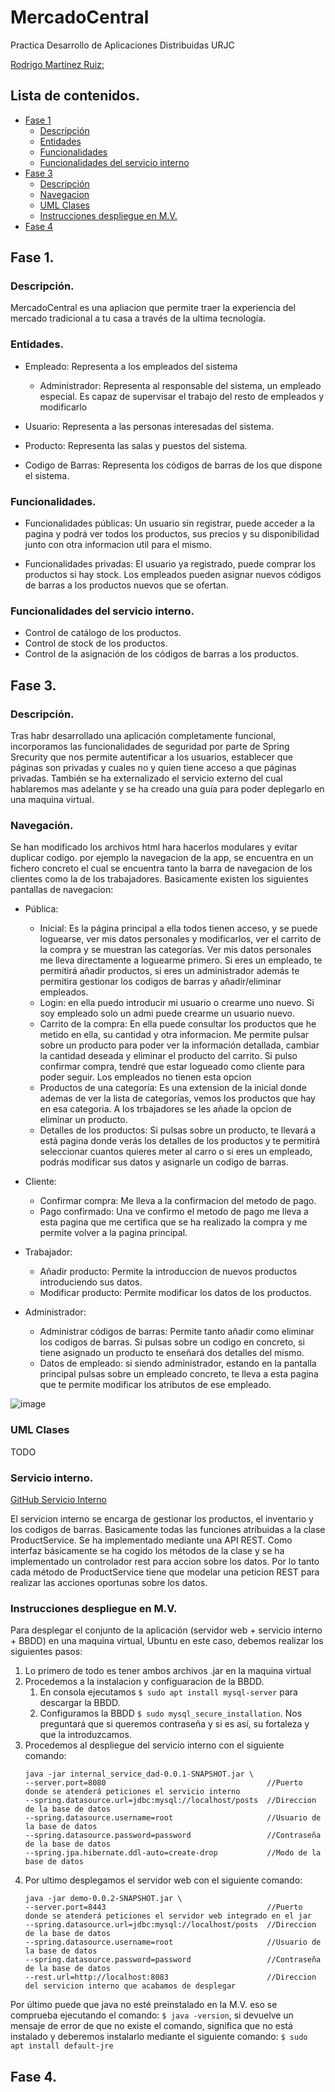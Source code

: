 # MercadoCentral
Practica Desarrollo de Aplicaciones Distribuidas URJC

[Rodrigo Martínez Ruiz:](https://github.com/rmartinezr2017)

## Lista de contenidos.
- [Fase 1](#fase-1)
  - [Descripción](#descripción)
  - [Entidades](#entidades)
  - [Funcionalidades](#funcionalidades)
  - [Funcionalidades del servicio interno](#funcionalidades-del-servicio-interno)
- [Fase 3](#fase-3)
  - [Descripción](#descripción)
  - [Navegacion](#navegación)
  - [UML Clases](#uml-clases)
  - [Instrucciones despliegue en M.V.](#instrucciones-despliegue-en-mv)
- [Fase 4](#fase-4)

## Fase 1.

### Descripción. 
MercadoCentral es una apliacion que permite traer la experiencia del mercado tradicional a tu casa a través de la ultima tecnología.

### Entidades.

- Empleado: Representa a los empleados del sistema

  - Administrador: Representa al responsable del sistema, un empleado especial. Es capaz de supervisar el trabajo del resto de empleados y modificarlo

- Usuario: Representa a las personas interesadas del sistema.

- Producto: Representa las salas y puestos del sistema.

- Codigo de Barras: Representa los códigos de barras de los que dispone el sistema.

### Funcionalidades.

- Funcionalidades públicas: Un usuario sin registrar, puede acceder a la pagina y podrá ver todos los productos, sus precios y su disponibilidad junto con otra informacion util para el mismo.

- Funcionalidades privadas: El usuario ya registrado, puede comprar los productos si hay stock. Los empleados pueden asignar nuevos códigos de barras a los productos nuevos que se ofertan.

### Funcionalidades del servicio interno.

- Control de catálogo de los productos.
- Control de stock de los productos.
- Control de la asignación de los códigos de barras a los productos.

## Fase 3.

### Descripción. 
Tras habr desarrollado una aplicación completamente funcional, incorporamos las funcionalidades de seguridad por parte de Spring Srecurity que nos permite autentificar a los usuarios, establecer que páginas son privadas y cuales no y quien tiene acceso a que páginas privadas.
También se ha externalizado el servicio externo del cual hablaremos mas adelante y se ha creado una guía para poder deplegarlo en una maquina virtual.

### Navegación.
Se han modificado los archivos html hara hacerlos modulares y evitar duplicar codigo. por ejemplo la navegacion de la app, se encuentra en un fichero concreto el cual se encuentra tanto la barra de navegacion de los clientes como la de los trabajadores.
Basicamente existen los siguientes pantallas de navegacion:
- Pública:
  - Inicial: Es la página principal a ella todos tienen acceso, y se puede loguearse, ver mis datos personales y modificarlos, ver el carrito de la compra y se muestran las categorías. Ver mis datos personales me lleva directamente a loguearme primero. Si eres un empleado, te permitirá añadir productos, si eres un administrador además te permitira gestionar los codigos de barras y añadir/eliminar empleados.
  - Login: en ella puedo introducir mi usuario o crearme uno nuevo. Si soy empleado solo un admi puede crearme un usuario nuevo.
  - Carrito de la compra: En ella puede consultar los productos que he metido en ella, su cantidad y otra informacion. Me permite pulsar sobre un producto para poder ver la información detallada, cambiar la cantidad deseada y eliminar el producto del carrito. Si pulso confirmar compra, tendré que estar logueado como cliente para poder seguir. Los empleados no tienen esta opcion
  - Productos de una categoría: Es una extension de la inicial donde ademas de ver la lista de categorías, vemos los productos que hay en esa categoria. A los trbajadores se les añade la opcion de eliminar un producto.
  - Detalles de los productos: Si pulsas sobre un producto, te llevará a está pagina donde verás los detalles de los productos y te permitirá seleccionar cuantos quieres meter al carro o si eres un empleado, podrás modificar sus datos y asignarle un codigo de barras.

- Cliente:
  -  Confirmar compra: Me lleva a la confirmacion del metodo de pago.
  -  Pago confirmado: Una ve confirmo el metodo de pago me lleva a esta pagina que me certifica que se ha realizado la compra y me permite volver a la pagina principal.

- Trabajador:
  - Añadir producto: Permite la introduccion de nuevos productos introduciendo sus datos.
  - Modificar producto: Permite modificar los datos de los productos.

- Administrador:
  - Administrar códigos de barras: Permite tanto añadir como eliminar los codigos de barras. Si pulsas sobre un codigo en concreto, si tiene asignado un producto te enseñará dos detalles del mismo.
  - Datos de empleado: si siendo administrador, estando en la pantalla principal pulsas sobre un empleado concreto, te lleva a esta pagina que te permite modificar los atributos de ese empleado.

![image](https://github.com/rmartinezr2017/MercadoCentral/assets/108556600/14cf3433-15e3-490e-bcc1-15cf72883ca9)

### UML Clases 
TODO

### Servicio interno.

[GitHub Servicio Interno](https://github.com/rmartinezr2017/Mercado-Central-Servicio-Interno.git)

El servicion interno se encarga de gestionar los productos, el inventario y los codigos de barras. Basicamente todas las funciones atribuidas a la clase ProductService.
Se ha implementado mediante una API REST. Como interfaz básicamente se ha cogido los métodos de la clase y se ha implementado un controlador rest para accion sobre los datos.
Por lo tanto cada método de ProductService tiene que modelar una peticion REST para realizar las acciones oportunas sobre los datos.

### Instrucciones despliegue en M.V.

Para desplegar el conjunto de la aplicación (servidor web + servicio interno + BBDD) en una maquina virtual, Ubuntu en este caso, debemos realizar los siguientes pasos:

1. Lo primero de todo es tener ambos archivos .jar en la maquina virtual
2. Procedemos a la instalacion y configuaracion de la BBDD.
      1. En consola ejecutamos ```$ sudo apt install mysql-server``` para descargar la BBDD.
      2. Configuramos la BBDD ```$ sudo mysql_secure_installation```. Nos preguntará que si queremos contraseña y si es así, su fortaleza y que la introduzcamos.
3. Procedemos al despliegue del servicio interno con el siguiente comando:
   ```
   java -jar internal_service_dad-0.0.1-SNAPSHOT.jar \
   --server.port=8080                                    //Puerto donde se atenderá peticiones el servicio interno
   --spring.datasource.url=jdbc:mysql://localhost/posts  //Direccion de la base de datos
   --spring.datasource.username=root                     //Usuario de la base de datos
   --spring.datasource.password=password                 //Contraseña de la base de datos
   --spring.jpa.hibernate.ddl-auto=create-drop           //Modo de la base de datos
   ```
4. Por ultimo desplegamos el servidor web con el siguiente comando:
   ```
   java -jar demo-0.0.2-SNAPSHOT.jar \
   --server.port=8443                                    //Puerto donde se atenderá peticiones el servidor web integrado en el jar
   --spring.datasource.url=jdbc:mysql://localhost/posts  //Direccion de la base de datos
   --spring.datasource.username=root                     //Usuario de la base de datos
   --spring.datasource.password=password                 //Contraseña de la base de datos
   --rest.url=http://localhost:8083                      //Direccion del servicion interno que acabamos de desplegar
   ```

Por último puede que java no esté preinstalado en la M.V. eso se comprueba ejecutando el comando: ```$ java -version```, si devuelve un mensaje de error de que no existe el comando, significa que no está instalado y deberemos instalarlo mediante el siguiente comando: ```$ sudo apt install default-jre``` 

## Fase 4.
